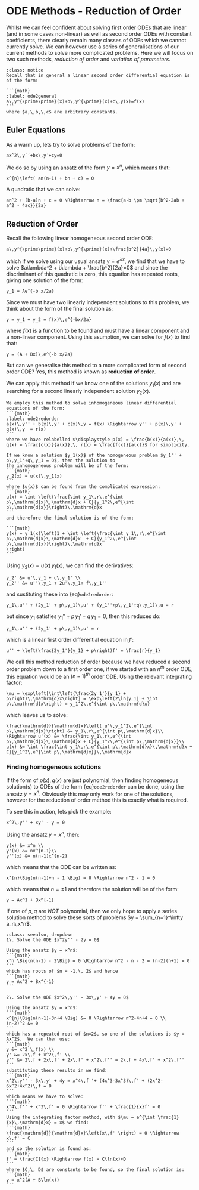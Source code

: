 
# ODE Methods - Reduction of Order

Whilst we can feel confident about solving first order ODEs that are linear (and in some cases non-linear) as well as second order ODEs with constant coefficients, 
there clearly remain many classes of ODEs which we cannot currently solve.  We can however use a series of generalisations of our current methods to solve more 
complicated problems.  Here we will focus on two such methods, *reduction of order* and *variation of parameters*.

````{admonition} Definition
:class: notice
Recall that in general a linear second order differential equation is of the form: 

```{math}
:label: ode2general
a\,y^{\prime\prime}(x)+b\,y^{\prime}(x)+c\,y(x)=f(x)
```
where $a,\,b,\,c$ are arbitrary constants.

````

## Euler Equations

As a warm up, lets try to solve problems of the form:
```{math}
ax^2\,y′′+bx\,y′+cy=0
```
We do so by using an ansatz of the form $y = x^n$, which means that:
```{math}
x^{n}\left( an(n-1) + bn + c) = 0
```
A quadratic that we can solve:
```{math}
an^2 + (b-a)n + c = 0 \Rightarrow n = \frac{a-b \pm \sqrt{b^2-2ab + a^2 - 4ac}}{2a}
```

## Reduction of Order
Recall the following linear homogeneous second order ODE:
```{math}
a\,y^{\prime\prime}(x)+b\,y^{\prime}(x)+\frac{b^2}{4a}\,y(x)=0
```
which if we solve using our usual ansatz $y = e^{\lambda x}$, we find that we have to solve 
$a\lambda^2 + b\lambda + \frac{b^2}{2a}=0$ and since the discriminant of this quadratic is zero, this 
equation has repeated roots, giving one solution of the form:
```{math}
y_1 = Ae^{-b x/2a}
```
Since we must have two linearly independent solutions to this problem, we think about the form of the final 
solution as:
```{math}
y = y_1 + y_2 = f(x)\,e^{-bx/2a}
```
where $f(x)$ is a function to be found and must have a linear component and a non-linear component.  Using this 
asumption, 
we can solve for $f(x)$ to find that:
```{math}
y = (A + Bx)\,e^{-b x/2a}
```

But can we generalise this method to a more complicated form of second order ODE? Yes, this method is known 
as **reduction of order**.

We can apply this method if we know one of the solutions $y_1(x)$ and are searching for a second linearly 
independent solution $y_2(x)$.  

````{admonition} Definition
We employ this method to solve inhomogeneous linear differential equations of the form:
```{math}
:label: ode2redorder
a(x)\,y'' + b(x)\,y' + c(x)\,y = f(x) \Rightarrow y'' + p(x)\,y' + q(x)\,y  = r(x)
```
where we have relabelled $\displaystyle p(x) = \frac{b(x)}{a(x)},\, q(x) = \frac{c(x)}{a(x)},\, r(x) = \frac{f(x)}{a(x)}$ for simplicity.  

If we know a solution $y_1(x)$ of the homogeneous problem $y_1'' + p\,y_1'+q\,y_1 = 0$, then the solution to 
the inhomogeneous problem will be of the form:
```{math}
y_2(x) = u(x)\,y_1(x)
```
where $u(x)$ can be found from the complicated expression:
```{math}
u(x) = \int \left(\frac{\int y_1\,r\,e^{\int p\,\mathrm{d}x}\,\mathrm{d}x + C}{y_1^2\,e^{\int p\,\mathrm{d}x}}\right)\,\mathrm{d}x
```
and therefore the final solution is of the form:

```{math}
y(x) = y_1(x)\left(1 + \int \left(\frac{\int y_1\,r\,e^{\int p\,\mathrm{d}x}\,\mathrm{d}x  + C}{y_1^2\,e^{\int p\,\mathrm{d}x}}\right)\,\mathrm{d}x
\right)
```
````


Using $y_2(x) = u(x)\,y_1(x)$, we can find the derivatives:
```{math}
y_2' &= u'\,y_1 + u\,y_1' \\
y_2'' &= u''\,y_1 + 2u'\,y_1+ f\,y_1'' 
```
and sustituting these into {eq}`ode2redorder`:
```{math}
y_1\,u'' + (2y_1' + p\,y_1)\,u' + (y_1''+p\,y_1'+q\,y_1)\,u = r
```
but since $y_1$ satisfies $y_1'' + p\,y_1' + q\,y_1 = 0$, then this reduces do:
```{math}
y_1\,u'' + (2y_1' + p\,y_1)\,u' = r
```
which is a linear first order differential equation in $f'$:
```{math}
u'' + \left(\frac{2y_1'}{y_1} + p\right)f' = \frac{r}{y_1}
```
We call this method reduction of order because we have reduced a second order problem down to a first order one, 
if we started with an $n^{th}$ order ODE, this equation would be an $(n-1)^{th}$ order ODE.  Using the relevant integrating factor:
```{math}
\mu = \exp\left[\int\left(\frac{2y_1'}{y_1} + p\right)\,\mathrm{d}x\right] = \exp\left(2\ln|y_1| + \int p\,\mathrm{d}x\right) = y_1^2\,e^{\int p\,\mathrm{d}x}
```
which leaves us to solve:
```{math}
\frac{\mathrm{d}}{\mathrm{d}x}\left( u'\,y_1^2\,e^{\int p\,\mathrm{d}x}\right) &= y_1\,r\,e^{\int p\,\mathrm{d}x}\\
\Rightarrow u'(x) &= \frac{\int y_1\,r\,e^{\int p\,\mathrm{d}x}\,\mathrm{d}x + C}{y_1^2\,e^{\int p\,\mathrm{d}x}}\\
u(x) &= \int \frac{\int y_1\,r\,e^{\int p\,\mathrm{d}x}\,\mathrm{d}x + C}{y_1^2\,e^{\int p\,\mathrm{d}x}}\,\mathrm{d}x
```
### Finding homogeneous solutions
If the form of $p(x),\, q(x)$ are just polynomial, then finding homogeneous solution(s) to ODEs of the form {eq}`ode2redorder` can be done, 
using the ansatz $y = x^n$.  Obviously this may only work for one of the solutions, however for the reduction of order method this is exactly what 
is required.  

To see this in action, lets pick the example:
```{math}
x^2\,y'' + xy' - y = 0
```
Using the ansatz $y = x^n$, then:
```{math}
y(x) &= x^n \\
y'(x) &= nx^{n-1}\\
y''(x) &= n(n-1)x^{n-2}
```
which means that the ODE can be written as:
```{math}
x^{n}\Big(n(n-1)+n - 1 \Big) = 0 \Rightarrow n^2 - 1 = 0
```
which means that $n = \pm 1$ and therefore the solution will be of the form:
```{math}
y = Ax^1 + Bx^{-1}
```

If one of $p,\,q$ are *NOT* polynomial, then we only hope to apply a series solution method to solve these sorts of 
problems $y = \sum_{n=1}^\infty a_n\,x^n$.



````{admonition} Worked examples
:class: seealso, dropdown
1\. Solve the ODE $x^2y'' - 2y = 0$

Using the ansatz $y = x^n$:
```{math}
x^n \Big(n(n-1) - 2\Big) = 0 \Rightarrow n^2 - n - 2 = (n-2)(n+1) = 0
```
which has roots of $n = -1,\, 2$ and hence
```{math}
y = Ax^2 + Bx^{-1}
```

2\. Solve the ODE $x^2\,y'' - 3x\,y' + 4y = 0$

Using the ansatz $y = x^n$:
```{math}
x^{n}\Big(n(n-1)-3n+4 \Big) &= 0 \Rightarrow n^2-4n+4 = 0 \\
(n-2)^2 &= 0
```
which has a repeated root of $n=2$, so one of the solutions is $y = Ax^2$.  We can then use:
```{math}
y &= x^2 \,f(x) \\
y' &= 2x\,f + x^2\,f' \\
y'' &= 2\,f + 2x\,f' + 2x\,f' + x^2\,f'' = 2\,f + 4x\,f' + x^2\,f''
```
substituting these results in we find:
```{math}
x^2\,y'' - 3x\,y' + 4y = x^4\,f''+ (4x^3-3x^3)\,f' + (2x^2-6x^2+4x^2)\,f = 0 
```
which means we have to solve:
```{math}
x^4\,f'' + x^3\,f' = 0 \Rightarrow f'' + \frac{1}{x}f' = 0
```
Using the integrating factor method, with $\mu = e^{\int \frac{1}{x}\,\mathrm{d}x} = x$ we find:
```{math}
\frac{\mathrm{d}}{\mathrm{d}x}\left(x\,f' \right) = 0 \Rightarrow x\,f' = C 
```
and so the solution is found as:
```{math}
f' = \frac{C}{x} \Rightarrow f(x) = C\ln(x)+D
```
where $C,\, D$ are constants to be found, so the final solution is:
```{math}
y = x^2(A + B\ln(x))
```


````

